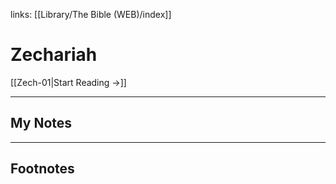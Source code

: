 links: [[Library/The Bible (WEB)/index]]
# Zechariah

[[Zech-01|Start Reading →]]

---
## My Notes

---
## Footnotes